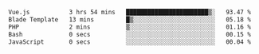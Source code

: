 <!--START_SECTION:waka-->

```txt
Vue.js           3 hrs 54 mins   ███████████████████████▒░   93.47 %
Blade Template   13 mins         █▒░░░░░░░░░░░░░░░░░░░░░░░   05.18 %
PHP              2 mins          ▒░░░░░░░░░░░░░░░░░░░░░░░░   01.16 %
Bash             0 secs          ░░░░░░░░░░░░░░░░░░░░░░░░░   00.15 %
JavaScript       0 secs          ░░░░░░░░░░░░░░░░░░░░░░░░░   00.04 %
```

<!--END_SECTION:waka-->
